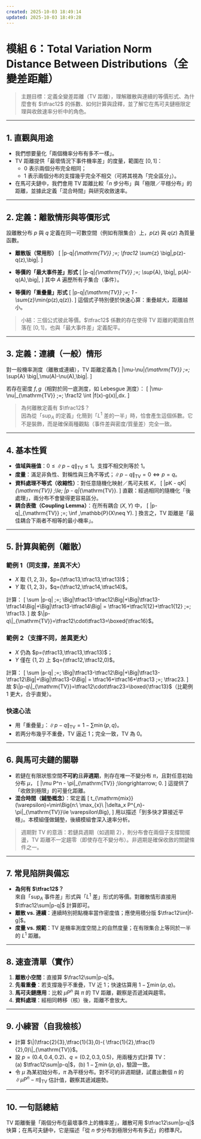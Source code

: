 ```yaml
---
created: 2025-10-03 18:49:14
updated: 2025-10-03 18:49:28
---
```


# 模組 6：Total Variation Norm Distance Between Distributions（全變差距離）

> 主題目標：定義全變差距離（TV 距離），理解離散與連續的等價形式、為什麼會有 $\tfrac12$ 的係數、如何計算與詮釋，並了解它在馬可夫鏈極限定理與收斂速率分析中的角色。

---

## 1. 直觀與用途

- 我們想要量化「兩個機率分布有多不一樣」。  
- TV 距離提供「最壞情況下事件機率差」的度量，範圍在 $[0,1]$：  
  - $0$ 表示兩個分布完全相同；  
  - $1$ 表示兩個分布的支撐幾乎完全不相交（可將其視為「完全區分」）。
- 在馬可夫鏈中，我們會用 TV 距離比較「$n$ 步分布」與「極限／平穩分布」的距離，並據此定義「混合時間」與研究收斂速率。

---

## 2. 定義：離散情形與等價形式

設離散分布 $p$ 與 $q$ 定義在同一可數空間（例如有限集合）上，$p(z)$ 與 $q(z)$ 為質量函數。

- **離散版（常用形）**
  \[
  \|p-q\|_{\mathrm{TV}} \;=\; \frac12 \sum_{z} \big|\,p(z)-q(z)\,\big|.
  \]

- **等價的「最大事件差」形式**
  \[
  \|p-q\|_{\mathrm{TV}} \;=\; \sup_{A}\, \big|\, p(A)-q(A)\,\big|,
  \]
  其中 $A$ 遍歷所有子集合（事件）。

- **等價的「重疊量」形式**
  \[
  \|p-q\|_{\mathrm{TV}} \;=\; 1 - \sum_{z}\min\{p(z),q(z)\}.
  \]
  這個式子特別便於快速心算：重疊越大，距離越小。

> 小結：三個公式彼此等價。$\tfrac12$ 係數的存在使得 TV 距離的範圍自然落在 $[0,1]$，也與「最大事件差」定義配平。

---

## 3. 定義：連續（一般）情形

對一般機率測度（離散或連續），TV 距離定義為
\[
\|\mu-\nu\|_{\mathrm{TV}} \;=\; \sup_{A} \big|\,\mu(A)-\nu(A)\,\big|.
\]

若存在密度 $f,g$（相對於同一底測度，如 Lebesgue 測度）：
\[
\|\mu-\nu\|_{\mathrm{TV}} \;=\; \frac12 \int |f(x)-g(x)|\,dx.
\]

> 為何離散定義有 $\tfrac12$？  
> 因為從「$\sup_A$ 的定義」化簡到「$L^1$ 差的一半」時，恰會產生這個係數。它不是裝飾，而是確保兩種觀點（事件差與密度/質量差）完全一致。

---

## 4. 基本性質

- **值域與極值**：$0\le \|p-q\|_{\mathrm{TV}}\le 1$。支撐不相交則等於 $1$。
- **度量**：滿足非負性、對稱性與三角不等式；$\|p-q\|_{\mathrm{TV}}=0 \iff p=q$。
- **資料處理不等式（收縮性）**：對任意隨機化映射／馬可夫核 $K$，
  \[
  \|pK - qK\|_{\mathrm{TV}} \;\le\; \|p - q\|_{\mathrm{TV}}.
  \]
  直觀：經過相同的隨機化「後處理」，兩分布不會變得更容易區分。
- **耦合表徵（Coupling Lemma）**：在所有耦合 $(X,Y)$ 中，
  \[
  \|p-q\|_{\mathrm{TV}} \;=\; \inf \,\mathbb{P}(X\neq Y).
  \]
  換言之，TV 距離是「最佳耦合下兩者不相等的最小機率」。

---

## 5. 計算與範例（離散）

### 範例 1（同支撐，差異不大）
- $X$ 取 $\{1,2,3\}$，$p=(\tfrac13,\tfrac13,\tfrac13)$；  
- $Y$ 取 $\{1,2,3\}$，$q=(\tfrac12,\tfrac14,\tfrac14)$。
  

計算：
\[
\sum |p-q| \;=\; \Big|\tfrac13-\tfrac12\Big|+\Big|\tfrac13-\tfrac14\Big|+\Big|\tfrac13-\tfrac14\Big|
= \tfrac16+\tfrac1{12}+\tfrac1{12} \;=\; \tfrac13.
\]
故 $\|p-q\|_{\mathrm{TV}}=\tfrac12\cdot\tfrac13=\boxed{\tfrac16}$。

### 範例 2（支撐不同，差異更大）
- $X$ 仍為 $p=(\tfrac13,\tfrac13,\tfrac13)$；  
- $Y$ 僅在 $\{1,2\}$ 上 $q=(\tfrac12,\tfrac12,0)$。

計算：
\[
\sum |p-q| \;=\; \Big|\tfrac13-\tfrac12\Big|+\Big|\tfrac13-\tfrac12\Big|+\Big|\tfrac13-0\Big|
= \tfrac16+\tfrac16+\tfrac13 \;=\; \tfrac23.
\]
故 $\|p-q\|_{\mathrm{TV}}=\tfrac12\cdot\tfrac23=\boxed{\tfrac13}$（比範例 1 更大，合乎直覺）。

### 快速心法
- 用「重疊量」：$\|p-q\|_{\mathrm{TV}}=1-\sum\min\{p,q\}$。  
- 若两分布幾乎不重疊，TV 逼近 $1$；完全一致，TV 為 $0$。

---

## 6. 與馬可夫鏈的關聯

- 若鏈在有限狀態空間**不可約**且**非週期**，則存在唯一不變分布 $\pi$，且對任意初始分布 $\mu$，
  \[
  \|\mu P^n - \pi\|_{\mathrm{TV}} \;\longrightarrow\; 0.
  \]
  這提供了「收斂到極限」的可量化距離。
- **混合時間（鋪墊概念）**：常定義
  \[
  t_{\mathrm{mix}}(\varepsilon)=\min\Big\{n:\ \max_{x}\ \|\delta_x P^{\,n}-\pi\|_{\mathrm{TV}}\le \varepsilon\Big\},
  \]
  用以描述「到多快才算接近平穩」。本模組僅做鋪墊，後續模組會深入速率分析。

> 週期對 TV 的意涵：若鏈具週期（如週期 $2$），則分布會在兩個子支撐間擺盪，TV 距離不一定趨零（即使存在不變分布）。非週期是確保收斂的關鍵條件之一。

---

## 7. 常見陷阱與備忘

- **為何有 $\tfrac12$？**  
  來自「$\sup_A$ 事件差」形式與「$L^1$ 差」形式的等價。對離散情形直接用 $\tfrac12\sum|p-q|$ 計算即可。
- **離散 vs. 連續**：連續時別把點機率當作密度值；應使用積分版 $\tfrac12\int|f-g|$。
- **度量 vs. 規範**：TV 是機率測度空間上的自然度量；在有限集合上等同於一半的 $L^1$ 距離。

---

## 8. 速查清單（實作）

1. **離散小空間**：直接算 $\frac12\sum|p-q|$。  
2. **先看重疊**：若支撐幾乎不重疊，TV 近 $1$；快速估算用 $1-\sum\min\{p,q\}$。  
3. **馬可夫鏈應用**：比較 $\mu P^n$ 與 $\pi$ 的 TV 距離，觀察是否遞減與趨零。  
4. **資料處理**：經相同轉移（核）後，距離不會放大。

---

## 9. 小練習（自我檢核）

- 計算 $\|(\tfrac{2}{3},\tfrac{1}{3},0)-( \tfrac{1}{2},\tfrac{1}{2},0)\|_{\mathrm{TV}}$。  
- 設 $p=(0.4,0.4,0.2)$、$q=(0.2,0.3,0.5)$，用兩種方式計算 TV：  
  (a) $\tfrac12\sum|p-q|$，(b) $1-\sum\min\{p,q\}$，驗證一致。  
- 令 $\mu$ 為某初始分布，$\pi$ 為平穩分布。對不可約非週期鏈，試畫出數個 $n$ 的 $\|\mu P^n-\pi\|_{\mathrm{TV}}$ 估計值，觀察其遞減趨勢。

---

## 10. 一句話總結
TV 距離衡量「兩個分布在最壞事件上的機率差」，離散可用 $\tfrac12\sum|p-q|$ 快算；在馬可夫鏈中，它是描述「從 $n$ 步分布到極限分布有多近」的標準尺。